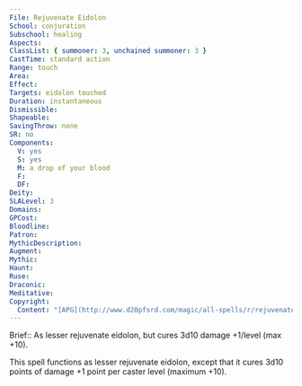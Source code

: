 ```yaml
---
File: Rejuvenate Eidolon
School: conjuration
Subschool: healing
Aspects: 
ClassList: { summoner: 3, unchained summoner: 3 }
CastTime: standard action
Range: touch
Area: 
Effect: 
Targets: eidolon touched
Duration: instantaneous
Dismissible: 
Shapeable: 
SavingThrow: none
SR: no
Components:
  V: yes
  S: yes
  M: a drop of your blood
  F: 
  DF: 
Deity: 
SLALevel: 3
Domains: 
GPCost: 
Bloodline: 
Patron: 
MythicDescription: 
Augment: 
Mythic: 
Haunt: 
Ruse: 
Draconic: 
Meditative: 
Copyright:
  Content: "[APG](http://www.d20pfsrd.com/magic/all-spells/r/rejuvenate-eidolon)"
---
```

Brief:: As lesser rejuvenate eidolon, but cures 3d10 damage +1/level (max +10).

This spell functions as lesser rejuvenate eidolon, except that it cures 3d10 points of damage +1 point per caster level (maximum +10).
